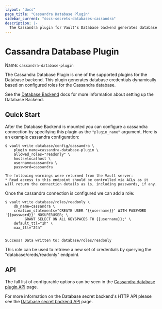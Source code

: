 ```yaml
---
layout: "docs"
page_title: "Cassandra Database Plugin"
sidebar_current: "docs-secrets-databases-cassandra"
description: |-
  The Cassandra plugin for Vault's Database backend generates database credentials to access Cassandra.
---
```


# Cassandra Database Plugin

Name: `cassandra-database-plugin`

The Cassandra Database Plugin is one of the supported plugins for the Database
backend. This plugin generates database credentials dynamically based on
configured roles for the Cassandra database.

See the [Database Backend](/docs/secrets/databases/index.html) docs for more
information about setting up the Database Backend.

## Quick Start

After the Database Backend is mounted you can configure a cassandra connection
by specifying this plugin as the `"plugin_name"` argument. Here is an example
cassandra configuration: 

```
$ vault write database/config/cassandra \
    plugin_name=cassandra-database-plugin \
    allowed_roles="readonly" \
    hosts=localhost \
    username=cassandra \
    password=cassandra

The following warnings were returned from the Vault server:
* Read access to this endpoint should be controlled via ACLs as it will return the connection details as is, including passwords, if any.
```

Once the cassandra connection is configured we can add a role:

```
$ vault write database/roles/readonly \
    db_name=cassandra \
    creation_statements="CREATE USER '{{username}}' WITH PASSWORD '{{password}}' NOSUPERUSER; \
         GRANT SELECT ON ALL KEYSPACES TO {{username}};" \
    default_ttl="1h" \
    max_ttl="24h"


Success! Data written to: database/roles/readonly
```

This role can be used to retrieve a new set of credentials by querying the
"database/creds/readonly" endpoint.

## API

The full list of configurable options can be seen in the [Cassandra database
plugin API](/api/secret/databases/cassandra.html) page.

For more information on the Database secret backend's HTTP API please see the [Database secret
backend API](/api/secret/databases/index.html) page.


